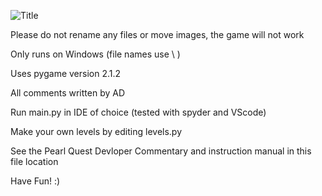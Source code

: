 ![Title](https://cdn.discordapp.com/attachments/652512903655850008/1074798292430508144/Title.png)

Please do not rename any files or move images, the game will not work

Only runs on Windows (file names use \ )

Uses pygame version 2.1.2

All comments written by AD

Run main.py in IDE of choice (tested with spyder and VScode)

Make your own levels by editing levels.py


See the Pearl Quest Devloper Commentary and instruction manual in this file location 


Have Fun! :)


